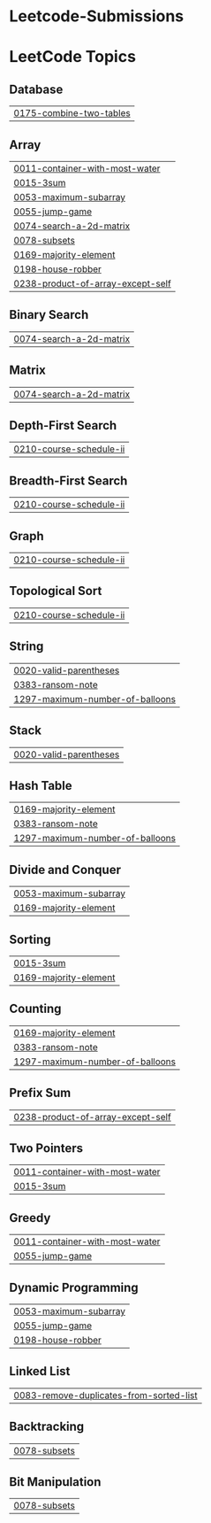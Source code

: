 # Leetcode-Submissions


<!---LeetCode Topics Start-->
# LeetCode Topics
## Database
|  |
| ------- |
| [0175-combine-two-tables](https://github.com/pramodhhbk/Leetcode-Submissions/tree/master/0175-combine-two-tables) |
## Array
|  |
| ------- |
| [0011-container-with-most-water](https://github.com/pramodhhbk/Leetcode-Submissions/tree/master/0011-container-with-most-water) |
| [0015-3sum](https://github.com/pramodhhbk/Leetcode-Submissions/tree/master/0015-3sum) |
| [0053-maximum-subarray](https://github.com/pramodhhbk/Leetcode-Submissions/tree/master/0053-maximum-subarray) |
| [0055-jump-game](https://github.com/pramodhhbk/Leetcode-Submissions/tree/master/0055-jump-game) |
| [0074-search-a-2d-matrix](https://github.com/pramodhhbk/Leetcode-Submissions/tree/master/0074-search-a-2d-matrix) |
| [0078-subsets](https://github.com/pramodhhbk/Leetcode-Submissions/tree/master/0078-subsets) |
| [0169-majority-element](https://github.com/pramodhhbk/Leetcode-Submissions/tree/master/0169-majority-element) |
| [0198-house-robber](https://github.com/pramodhhbk/Leetcode-Submissions/tree/master/0198-house-robber) |
| [0238-product-of-array-except-self](https://github.com/pramodhhbk/Leetcode-Submissions/tree/master/0238-product-of-array-except-self) |
## Binary Search
|  |
| ------- |
| [0074-search-a-2d-matrix](https://github.com/pramodhhbk/Leetcode-Submissions/tree/master/0074-search-a-2d-matrix) |
## Matrix
|  |
| ------- |
| [0074-search-a-2d-matrix](https://github.com/pramodhhbk/Leetcode-Submissions/tree/master/0074-search-a-2d-matrix) |
## Depth-First Search
|  |
| ------- |
| [0210-course-schedule-ii](https://github.com/pramodhhbk/Leetcode-Submissions/tree/master/0210-course-schedule-ii) |
## Breadth-First Search
|  |
| ------- |
| [0210-course-schedule-ii](https://github.com/pramodhhbk/Leetcode-Submissions/tree/master/0210-course-schedule-ii) |
## Graph
|  |
| ------- |
| [0210-course-schedule-ii](https://github.com/pramodhhbk/Leetcode-Submissions/tree/master/0210-course-schedule-ii) |
## Topological Sort
|  |
| ------- |
| [0210-course-schedule-ii](https://github.com/pramodhhbk/Leetcode-Submissions/tree/master/0210-course-schedule-ii) |
## String
|  |
| ------- |
| [0020-valid-parentheses](https://github.com/pramodhhbk/Leetcode-Submissions/tree/master/0020-valid-parentheses) |
| [0383-ransom-note](https://github.com/pramodhhbk/Leetcode-Submissions/tree/master/0383-ransom-note) |
| [1297-maximum-number-of-balloons](https://github.com/pramodhhbk/Leetcode-Submissions/tree/master/1297-maximum-number-of-balloons) |
## Stack
|  |
| ------- |
| [0020-valid-parentheses](https://github.com/pramodhhbk/Leetcode-Submissions/tree/master/0020-valid-parentheses) |
## Hash Table
|  |
| ------- |
| [0169-majority-element](https://github.com/pramodhhbk/Leetcode-Submissions/tree/master/0169-majority-element) |
| [0383-ransom-note](https://github.com/pramodhhbk/Leetcode-Submissions/tree/master/0383-ransom-note) |
| [1297-maximum-number-of-balloons](https://github.com/pramodhhbk/Leetcode-Submissions/tree/master/1297-maximum-number-of-balloons) |
## Divide and Conquer
|  |
| ------- |
| [0053-maximum-subarray](https://github.com/pramodhhbk/Leetcode-Submissions/tree/master/0053-maximum-subarray) |
| [0169-majority-element](https://github.com/pramodhhbk/Leetcode-Submissions/tree/master/0169-majority-element) |
## Sorting
|  |
| ------- |
| [0015-3sum](https://github.com/pramodhhbk/Leetcode-Submissions/tree/master/0015-3sum) |
| [0169-majority-element](https://github.com/pramodhhbk/Leetcode-Submissions/tree/master/0169-majority-element) |
## Counting
|  |
| ------- |
| [0169-majority-element](https://github.com/pramodhhbk/Leetcode-Submissions/tree/master/0169-majority-element) |
| [0383-ransom-note](https://github.com/pramodhhbk/Leetcode-Submissions/tree/master/0383-ransom-note) |
| [1297-maximum-number-of-balloons](https://github.com/pramodhhbk/Leetcode-Submissions/tree/master/1297-maximum-number-of-balloons) |
## Prefix Sum
|  |
| ------- |
| [0238-product-of-array-except-self](https://github.com/pramodhhbk/Leetcode-Submissions/tree/master/0238-product-of-array-except-self) |
## Two Pointers
|  |
| ------- |
| [0011-container-with-most-water](https://github.com/pramodhhbk/Leetcode-Submissions/tree/master/0011-container-with-most-water) |
| [0015-3sum](https://github.com/pramodhhbk/Leetcode-Submissions/tree/master/0015-3sum) |
## Greedy
|  |
| ------- |
| [0011-container-with-most-water](https://github.com/pramodhhbk/Leetcode-Submissions/tree/master/0011-container-with-most-water) |
| [0055-jump-game](https://github.com/pramodhhbk/Leetcode-Submissions/tree/master/0055-jump-game) |
## Dynamic Programming
|  |
| ------- |
| [0053-maximum-subarray](https://github.com/pramodhhbk/Leetcode-Submissions/tree/master/0053-maximum-subarray) |
| [0055-jump-game](https://github.com/pramodhhbk/Leetcode-Submissions/tree/master/0055-jump-game) |
| [0198-house-robber](https://github.com/pramodhhbk/Leetcode-Submissions/tree/master/0198-house-robber) |
## Linked List
|  |
| ------- |
| [0083-remove-duplicates-from-sorted-list](https://github.com/pramodhhbk/Leetcode-Submissions/tree/master/0083-remove-duplicates-from-sorted-list) |
## Backtracking
|  |
| ------- |
| [0078-subsets](https://github.com/pramodhhbk/Leetcode-Submissions/tree/master/0078-subsets) |
## Bit Manipulation
|  |
| ------- |
| [0078-subsets](https://github.com/pramodhhbk/Leetcode-Submissions/tree/master/0078-subsets) |
<!---LeetCode Topics End-->
